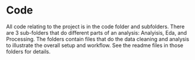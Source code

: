 # Code

All code relating to the project is in the code folder and subfolders. There are 3 sub-folders that do different parts of an analysis: Analyisis, Eda, and Processing. The folders contain files that do the data cleaning and analysis to illustrate the overall setup and workflow. See the readme files in those folders for details.

